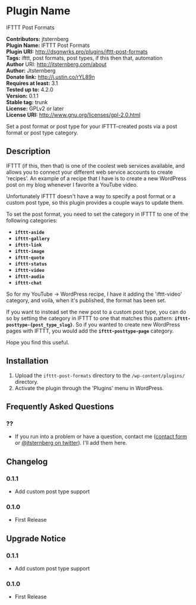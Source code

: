 # Plugin Name #
IFTTT Post Formats

**Contributors:** jtsternberg  
**Plugin Name:** IFTTT Post Formats  
**Plugin URI:** http://dsgnwrks.pro/plugins/ifttt-post-formats  
**Tags:** ifttt, post formats, post types, if this then that, automation  
**Author** URI: http://jtsternberg.com/about  
**Author:** Jtsternberg  
**Donate link:** http://j.ustin.co/rYL89n  
**Requires at least:** 3.1  
**Tested up to:** 4.2.0  
**Version:** 0.1.1  
**Stable tag:** trunk  
**License:** GPLv2 or later  
**License URI:** http://www.gnu.org/licenses/gpl-2.0.html  

Set a post format or post type for your IFTTT-created posts via a post format or post type category.

## Description ##

IFTTT (if this, then that) is one of the coolest web services available, and allows you to connect your different web service accounts to create 'recipes'. An example of a recipe that I have is to create a new WordPress post on my blog whenever I favorite a YouTube video.

Unfortunately IFTTT doesn't have a way to specify a post format or a custom post type, so this plugin provides a couple ways to update them.

To set the post format, you need to set the category in IFTTT to one of the following categories:
* **`ifttt-aside`**
* **`ifttt-gallery`**
* **`ifttt-link`**
* **`ifttt-image`**
* **`ifttt-quote`**
* **`ifttt-status`**
* **`ifttt-video`**
* **`ifttt-audio`**
* **`ifttt-chat`**

So for my YouTube -> WordPress recipe, I have it adding the 'ifttt-video' category, and voilà, when it's published, the format has been set.

If you want to instead set the new post to a custom post type, you can do so by setting the category in IFTTT to one that matches this pattern: **`ifttt-posttype-{post_type_slug}`**. So if you wanted to create new WordPress pages with IFTTT, you would add the **`ifttt-posttype-page`** category.

Hope you find this useful.


## Installation ##

1. Upload the `ifttt-post-formats` directory to the `/wp-content/plugins/` directory.
2. Activate the plugin through the 'Plugins' menu in WordPress.

## Frequently Asked Questions ##

### ?? ###
* If you run into a problem or have a question, contact me ([contact form](http://j.ustin.co/scbo43) or [@jtsternberg on twitter](http://j.ustin.co/wUfBD3)). I'll add them here.


## Changelog ##

### 0.1.1 ###
* Add custom post type support

### 0.1.0 ###
* First Release


## Upgrade Notice ##

### 0.1.1 ###
* Add custom post type support

### 0.1.0 ###
* First Release
